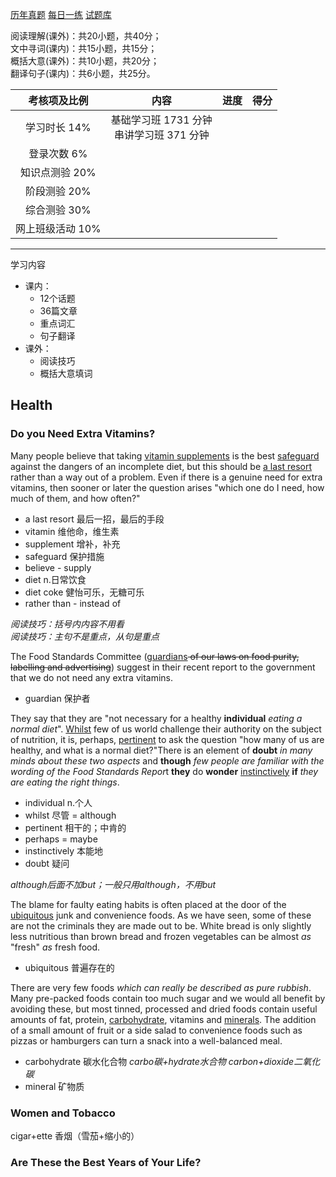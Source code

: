 [历年真题](https://wx.xisaiwang.com/tiku2/list-zt2025-1.html)
[每日一练](https://wx.xisaiwang.com/tiku2/list-dp2025-1.html)
[试题库](https://wx.xisaiwang.com/tiku2/list-stk2025-1.html)


阅读理解(课外)：共20小题，共40分；<br />
文中寻词(课内)：共15小题，共15分；<br />
概括大意(课外)：共10小题，共20分；<br />
翻译句子(课内)：共6小题，共25分。

|考核项及比例|内容|进度|得分|
|:----------:|:----------:|:----------:|:----------:|
|学习时长 14%|基础学习班 1731 分钟<br/>串讲学习班 371 分钟|||
|登录次数 6%||||
|知识点测验 20%||||
|阶段测验 20%||||
|综合测验 30%||||
|网上班级活动 10%||||

---

学习内容
- 课内：
  - 12个话题
  - 36篇文章
  - 重点词汇
  - 句子翻译
- 课外：
  - 阅读技巧
  - 概括大意填词

## Health

### Do you Need Extra Vitamins?

Many people believe that taking <u>vitamin supplements</u> is the best <u>safeguard</u> against the dangers of an incomplete diet, but this should be <u>a last resort</u> rather than a way out of a problem. Even if there is a genuine need for extra vitamins, then sooner or later the question arises "which one do I need, how much of them, and how often?"

* a last resort 最后一招，最后的手段
* vitamin 维他命，维生素
* supplement 增补，补充
* safeguard 保护措施
* believe - supply
* diet n.日常饮食
* diet coke 健怡可乐，无糖可乐
* rather than - instead of

*阅读技巧：括号内内容不用看*<br/>
*阅读技巧：主句不是重点，从句是重点*

The Food Standards Committee (<u>guardians</u><del> of our laws on food purity, labelling and advertising</del>) suggest in their recent report to the government that we do not need any extra vitamins.

* guardian 保护者

They say that they are "not necessary for a healthy **individual** *eating a normal diet*". <u>Whilst</u> few of us world challenge their authority on the subject of nutrition, it is, perhaps, <u>pertinent</u> to ask the question "how many of us are healthy, and what is a normal diet?"There is an element of **doubt** *in many minds about these two aspects* and **though** *few people are familiar with the wording of the Food Standards Repor*t **they** do **wonder** <u>instinctively</u> **if** *they are eating the right things*.

* individual n.个人
* whilst 尽管 = although
* pertinent 相干的；中肯的
* perhaps = maybe
* instinctively 本能地
* doubt 疑问

*although后面不加but；一般只用although，不用but*

The blame for faulty eating habits is often placed at the door of the <u>ubiquitous</u> junk and convenience foods. As we have seen, some of these are not the criminals they are made out to be. White bread is only slightly less nutritious than brown bread and frozen vegetables can be almost *as* "fresh" *as* fresh food.

* ubiquitous 普遍存在的

There are very few foods *which can really be described as pure rubbish*. Many pre-packed foods contain too much sugar and we would all benefit by avoiding these, but most tinned, processed and dried foods contain useful amounts of fat, protein, <u>carbohydrate</u>, vitamins and <u>minerals</u>. The addition of a small amount of fruit or a side salad to convenience foods such as pizzas or hamburgers can turn a snack into a well-balanced meal.

* carbohydrate 碳水化合物 *carbo碳+hydrate水合物* *carbon+dioxide二氧化碳*
* mineral 矿物质

### Women and Tobacco

cigar+ette 香烟（雪茄+缩小的）

### Are These the Best Years of Your Life?
